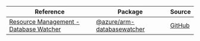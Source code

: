 | Reference | Package | Source |
|---|---|---|
|[Resource Management - Database Watcher](arm-databasewatcher-readme.md)|[@azure/arm-databasewatcher](https://www.npmjs.com/package/@azure/arm-databasewatcher)|[GitHub](https://github.com/Azure/azure-sdk-for-js/blob/main/sdk/databasewatcher/arm-databasewatcher)|
